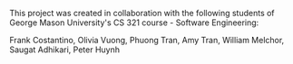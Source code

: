 This project was created in collaboration with the following students of George Mason University's CS 321 course - Software Engineering:

Frank Costantino,
Olivia Vuong,
Phuong Tran,
Amy Tran,
William Melchor,
Saugat Adhikari,
Peter Huynh
